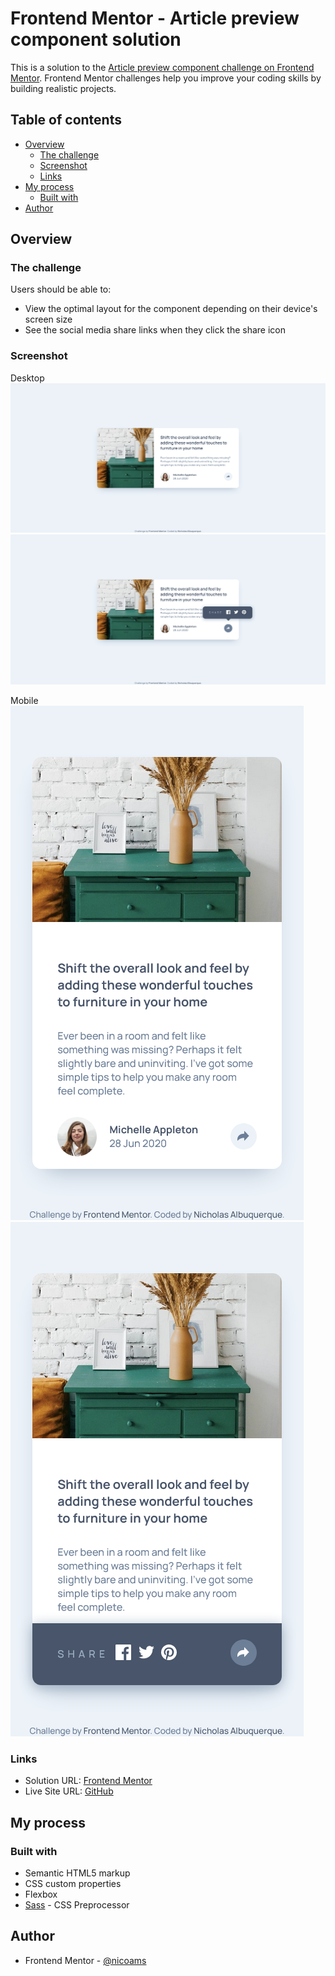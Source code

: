# Frontend Mentor - Article preview component solution

This is a solution to the [Article preview component challenge on Frontend Mentor](https://www.frontendmentor.io/challenges/article-preview-component-dYBN_pYFT). Frontend Mentor challenges help you improve your coding skills by building realistic projects. 

## Table of contents

- [Overview](#overview)
  - [The challenge](#the-challenge)
  - [Screenshot](#screenshot)
  - [Links](#links)
- [My process](#my-process)
  - [Built with](#built-with)
- [Author](#author)


## Overview

### The challenge

Users should be able to:

- View the optimal layout for the component depending on their device's screen size
- See the social media share links when they click the share icon

### Screenshot

Desktop 
![](./screenshots/Article%20preview%20component%20-%20Desktop.png)
![](./screenshots/Article%20preview%20component%20-%20Desktop%20Active.png)

Mobile  
![](./screenshots/Article%20preview%20component%20-%20Mobile.png)
![](./screenshots/Article%20preview%20component%20-%20Mobile%20Active.png)

### Links

- Solution URL: [Frontend Mentor](https://www.frontendmentor.io/solutions/responsive-article-component-preview-2hknOAhAQa)
- Live Site URL: [GitHub](https://nicoams.github.io/article-component-preview/)

## My process

### Built with

- Semantic HTML5 markup
- CSS custom properties
- Flexbox
- [Sass](sass-lang.com) - CSS Preprocessor

## Author

- Frontend Mentor - [@nicoams](https://www.frontendmentor.io/profile/nicoams)